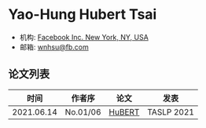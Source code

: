 # Yao-Hung Hubert Tsai

- 机构: [Facebook Inc. New York, NY, USA](../Institutions/Meta.AI.md)
- 邮箱: wnhsu@fb.com

## 论文列表

| 时间 | 作者序 | 论文 | 发表 |
|:-:|:-:|---|---|
| 2021.06.14 | No.01/06 | [HuBERT](../Models/Speech_Representaion/2021.06.14_HuBERT.md) | TASLP 2021 |